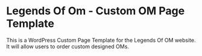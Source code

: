 # Legends Of Om - Custom OM Page Template

This is a WordPress Custom Page Template for the Legends Of OM website. It will allow users to order custom designed OMs.